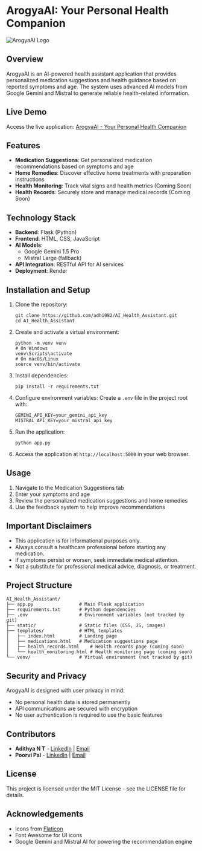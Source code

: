 # ArogyaAI: Your Personal Health Companion

![ArogyaAI Logo](https://img.freepik.com/premium-vector/logo-virtual-healthcare-assistant-invent-simple-logo-virtual-healthcare-assistant-minimalist-simple-modern-vector-logo-design_538213-48589.jpg?w=826)

## Overview

ArogyaAI is an AI-powered health assistant application that provides personalized medication suggestions and health guidance based on reported symptoms and age. The system uses advanced AI models from Google Gemini and Mistral to generate reliable health-related information.

## Live Demo

Access the live application: [ArogyaAI - Your Personal Health Companion](https://ai-health-assistant-azns.onrender.com/)

## Features

- **Medication Suggestions**: Get personalized medication recommendations based on symptoms and age
- **Home Remedies**: Discover effective home treatments with preparation instructions
- **Health Monitoring**: Track vital signs and health metrics (Coming Soon)
- **Health Records**: Securely store and manage medical records (Coming Soon)

## Technology Stack

- **Backend**: Flask (Python)
- **Frontend**: HTML, CSS, JavaScript
- **AI Models**: 
  - Google Gemini 1.5 Pro 
  - Mistral Large (fallback)
- **API Integration**: RESTful API for AI services
- **Deployment**: Render

## Installation and Setup

1. Clone the repository:
   ```
   git clone https://github.com/adhi982/AI_Health_Assistant.git
   cd AI_Health_Assistant
   ```

2. Create and activate a virtual environment:
   ```
   python -m venv venv
   # On Windows
   venv\Scripts\activate
   # On macOS/Linux
   source venv/bin/activate
   ```

3. Install dependencies:
   ```
   pip install -r requirements.txt
   ```

4. Configure environment variables:
   Create a `.env` file in the project root with:
   ```
   GEMINI_API_KEY=your_gemini_api_key
   MISTRAL_API_KEY=your_mistral_api_key
   ```

5. Run the application:
   ```
   python app.py
   ```

6. Access the application at `http://localhost:5000` in your web browser.

## Usage

1. Navigate to the Medication Suggestions tab
2. Enter your symptoms and age
3. Review the personalized medication suggestions and home remedies
4. Use the feedback system to help improve recommendations

## Important Disclaimers

- This application is for informational purposes only.
- Always consult a healthcare professional before starting any medication.
- If symptoms persist or worsen, seek immediate medical attention.
- Not a substitute for professional medical advice, diagnosis, or treatment.

## Project Structure

```
AI_Health_Assistant/
├── app.py                 # Main Flask application
├── requirements.txt       # Python dependencies
├── .env                   # Environment variables (not tracked by git)
├── static/                # Static files (CSS, JS, images)
├── templates/             # HTML templates
│   ├── index.html         # Landing page
│   ├── medications.html   # Medication suggestions page
│   ├── health_records.html    # Health records page (coming soon)
│   └── health_monitoring.html # Health monitoring page (coming soon)
└── venv/                  # Virtual environment (not tracked by git)
```

## Security and Privacy

ArogyaAI is designed with user privacy in mind:
- No personal health data is stored permanently
- API communications are secured with encryption
- No user authentication is required to use the basic features

## Contributors

- **Adithya N T** - [LinkedIn](https://www.linkedin.com/in/adithya982) | [Email](mailto:adithyant982@gmail.com)
- **Poorvi Pal** - [LinkedIn](https://www.linkedin.com/in/poorvi-pal09/) | [Email](mailto:poorvipalimpu28@gmail.com)

## License

This project is licensed under the MIT License - see the LICENSE file for details.

## Acknowledgements

- Icons from [Flaticon](https://www.flaticon.com/)
- Font Awesome for UI icons
- Google Gemini and Mistral AI for powering the recommendation engine 
